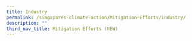 ```yaml
---
title: Industry
permalink: /singapores-climate-action/Mitigation-Efforts/industry/
description: ""
third_nav_title: Mitigation Efforts (NEW)
---
```

